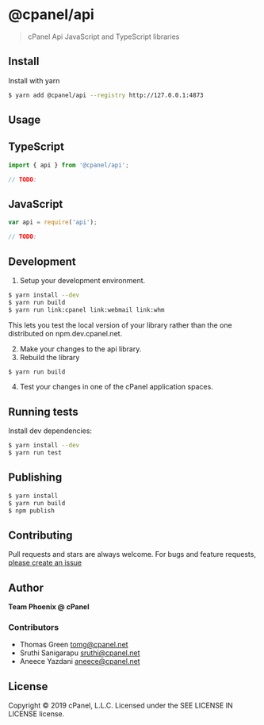 # @cpanel/api

> cPanel Api JavaScript and TypeScript libraries

## Install

Install with yarn

```sh
$ yarn add @cpanel/api --registry http://127.0.0.1:4873
```

## Usage

## TypeScript

```ts
import { api } from '@cpanel/api';

// TODO:
```

## JavaScript

```js
var api = require('api');

// TODO:

```

## Development

1. Setup your development environment.

```sh
$ yarn install --dev
$ yarn run build
$ yarn run link:cpanel link:webmail link:whm
```

This lets you test the local version of your library rather than the one distributed on npm.dev.cpanel.net.

2. Make your changes to the api library.
3. Rebuild the library
```sh
$ yarn run build
```
4. Test your changes in one of the cPanel application spaces.

## Running tests

Install dev dependencies:

```sh
$ yarn install --dev
$ yarn run test
```

## Publishing


```sh
$ yarn install
$ yarn run build
$ npm publish
```

## Contributing

Pull requests and stars are always welcome. For bugs and feature requests, [please create an issue](https://jira.cpanel.net)

## Author

**Team Phoenix @ cPanel**

### Contributors

* Thomas Green <tomg@cpanel.net>
* Sruthi Sanigarapu <sruthi@cpanel.net>
* Aneece Yazdani <aneece@cpanel.net>

## License

Copyright © 2019 cPanel, L.L.C.
Licensed under the SEE LICENSE IN LICENSE license.
